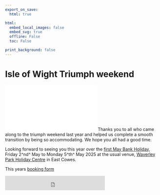 ```yaml
---
export_on_save:
  html: true

html:
  embed_local_images: false
  embed_svg: true
  offline: False
  toc: False

print_background: false
---
```


# Isle of Wight Triumph weekend

![menubar](/dev/menubar.md)
Thanks you to all who came along to the triumph weekend last year and helped us complete a smooth transition by being so accommodating. We hope you all had a good time.

Looking forward to seeing you this year over the [first May Bank Holiday](/iow.ics), Friday 2^nd^ May to Monday 5^th^ May 2025 at the usual venue, [Waverley Park Holiday Centre](https://www.waverleypark.co.uk/) in East Cowes.

This years [booking form](https://forms.office.com/Pages/ResponsePage.aspx?id=DQSIkWdsW0yxEjajBLZtrQAAAAAAAAAAAAa__ev73N1UQUg4Q1pHR0dGOUdHVllUWTNGWFI5R0IwUy4u)

<iframe src="https://free.timeanddate.com/countdown/i96aulz5/n2478/cf12/cm0/cu2/ct0/cs1/cac000/co1/cr0/ss0/cac000/cpc000/pcfff/tcfff/fs100/tatTime%20until%20IOW%20TSSC%20Triumph%20Weekend/tac000/tptTime%20since%20Event%20started%20in/tpc000/iso2025-05-02T16:00:00" allowtransparency="true" frameborder="0" width="327" height="47"></iframe>